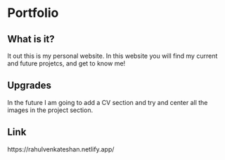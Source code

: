<h1>Portfolio</h1>
<h2>What is it?</h2>
<p class="quick_info">It out this is my personal website. In this website you will find my current and future projetcs, and get to know me!</p>
<h2>Upgrades</h2>
<p class="upgrades">In the future I am going to add a CV section and try and center all the images in the project section.</p>
<div class="summary" data-summary-type = "A webiste about me" data-image = https://wallpaperaccess.com/full/1267249.jpg></div>
<h2>Link</h2>
<p><a>https://rahulvenkateshan.netlify.app/</a></p>
<!---

Neumophoric Calculator, A simple web calculator
ChatAway, A simple chat application
Panel, A smart mirror
Plant Monitor, A baby monitor for your plant
Rasp Tv, A smart tv module

-->
